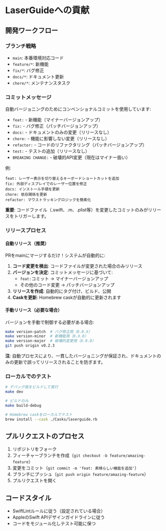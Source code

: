 # LaserGuideへの貢献

## 開発ワークフロー

### ブランチ戦略

- `main`: 本番環境対応コード
- `feature/*`: 新機能
- `fix/*`: バグ修正
- `docs/*`: ドキュメント更新
- `chore/*`: メンテナンスタスク

### コミットメッセージ

自動バージョニングのためにコンベンショナルコミットを使用しています:

- `feat:` - 新機能（マイナーバージョンアップ）
- `fix:` - バグ修正（パッチバージョンアップ）
- `docs:` - ドキュメントのみの変更（リリースなし）
- `chore:` - 機能に影響しない変更（リリースなし）
- `refactor:` - コードのリファクタリング（パッチバージョンアップ）
- `test:` - テストの追加（リリースなし）
- `BREAKING CHANGE:` - 破壊的API変更（現在はマイナー扱い）

例:
```
feat: レーザー表示を切り替えるキーボードショートカットを追加
fix: 外部ディスプレイでのレーザー位置を修正
docs: インストール手順を更新
chore: 依存関係を更新
refactor: マウストラッキングロジックを簡素化
```

**重要**: コードファイル（.swift、.m、.plist等）を変更したコミットのみがリリースをトリガーします。

### リリースプロセス

#### 自動リリース（推奨）

PRをmainにマージするだけ！システムが自動的に:

1. **コード変更を検出**: コードファイルが変更された場合のみリリース
2. **バージョンを決定**: コミットメッセージに基づいて:
   - `feat:`コミット → マイナーバージョンアップ
   - その他のコード変更 → パッチバージョンアップ
3. **リリースを作成**: 自動的にタグ付け、ビルド、公開
4. **Caskを更新**: Homebrew caskが自動的に更新されます

#### 手動リリース（必要な場合）

バージョンを手動で制御する必要がある場合:

```bash
make version-patch  # バグ修正用（0.0.X）
make version-minor  # 新機能用（0.X.0）
make version-major  # 破壊的変更用（X.0.0）
git push origin v0.2.3
```

**注**: 自動プロセスにより、一貫したバージョニングが保証され、ドキュメントのみの更新で誤ってリリースされることを防ぎます。

### ローカルでのテスト

```bash
# デバッグ版をビルドして実行
make dev

# ビルドのみ
make build-debug

# Homebrew caskをローカルでテスト
brew install --cask ./Casks/laserguide.rb
```

## プルリクエストのプロセス

1. リポジトリをフォーク
2. フィーチャーブランチを作成（`git checkout -b feature/amazing-feature`）
3. 変更をコミット（`git commit -m 'feat: 素晴らしい機能を追加'`）
4. ブランチにプッシュ（`git push origin feature/amazing-feature`）
5. プルリクエストを開く

## コードスタイル

- SwiftLintルールに従う（設定されている場合）
- AppleのSwift APIデザインガイドラインに従う
- コードをモジュール化しテスト可能に保つ
